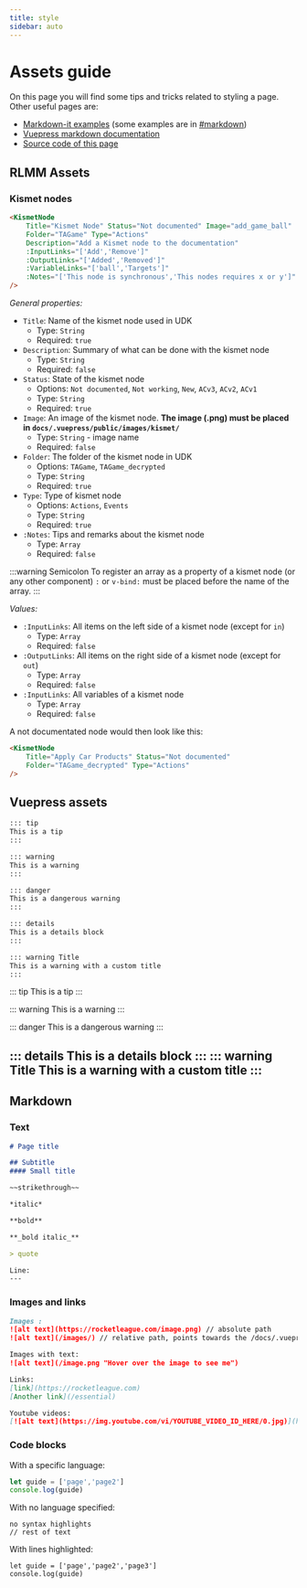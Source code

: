 ```yaml
---
title: style
sidebar: auto
---
```

# Assets guide

On this page you will find some tips and tricks related to styling a page. Other useful pages are:

- [Markdown-it examples](https://markdown-it.github.io/) (some examples are in [#markdown](assets.html#markdown))
- [Vuepress markdown documentation](https://vuepress.vuejs.org/guide/markdown.html) 
- [Source code of this page](https://github.com/RocketLeagueMapmaking/RL-docs/blob/master/docs/assets.md)

## RLMM Assets

### Kismet nodes

```md
<KismetNode 
    Title="Kismet Node" Status="Not documented" Image="add_game_ball"
    Folder="TAGame" Type="Actions"
    Description="Add a Kismet node to the documentation" 
    :InputLinks="['Add','Remove']"
    :OutputLinks="['Added','Removed']"
    :VariableLinks="['ball','Targets']"
    :Notes="['This node is synchronous','This nodes requires x or y']"
/>
```

<KismetNode
    Title="Kismet Node" Status="Not documented" Image="add_game_ball"
    Folder="TAGame" Type="Actions"
    Description="Add a Kismet node to the documentation" 
    :InputLinks="['Add','Remove']"
    :OutputLinks="['Added','Removed']"
    :VariableLinks="['ball','Targets']"
    :Notes="['This node is synchronous','This nodes requires x or y']"
/>

*General properties:*

* `Title`: Name of the kismet node used in UDK 
    * Type: `String`
    * Required: `true`
* `Description`: Summary of what can be done with the kismet node 
    * Type: `String`
    * Required: `false`
* `Status`: State of the kismet node
    * Options: `Not documented`, `Not working`, `New`, `ACv3`, `ACv2`, `ACv1`
    * Type: `String`
    * Required: `true`
* `Image`: An image of the kismet node. **The image (.png) must be placed in `docs/.vuepress/public/images/kismet/`**
    * Type: `String` - image name
    * Required: `false`
* `Folder`: The folder of the kismet node in UDK
    * Options: `TAGame`, `TAGame_decrypted`
    * Type: `String`
    * Required: `true`
* `Type`: Type of kismet node
    * Options: `Actions`, `Events`
    * Type: `String`
    * Required: `true`    
* `:Notes`: Tips and remarks about the kismet node
    * Type: `Array`
    * Required: `false`

:::warning Semicolon
To register an array as a property of a kismet node (or any other component) `:` or `v-bind:` must be placed before the name of the array.
:::

*Values:*

* `:InputLinks`: All items on the left side of a kismet node (except for `in`)
    * Type: `Array`
    * Required: `false`
* `:OutputLinks`: All items on the right side of a kismet node (except for `out`)
    * Type: `Array`
    * Required: `false`
* `:InputLinks`: All variables of a kismet node
    * Type: `Array`
    * Required: `false`

A not documentated node would then look like this:

```md
<KismetNode 
    Title="Apply Car Products" Status="Not documented" 
    Folder="TAGame_decrypted" Type="Actions" 
/>
```

## Vuepress assets

```md
::: tip
This is a tip
:::

::: warning
This is a warning
:::

::: danger
This is a dangerous warning
:::

::: details
This is a details block
:::

::: warning Title
This is a warning with a custom title
:::
````

::: tip
This is a tip
:::

::: warning
This is a warning
:::

::: danger
This is a dangerous warning
:::

::: details
This is a details block
:::
::: warning Title
This is a warning with a custom title
:::
---

## Markdown

### Text

```md
# Page title

## Subtitle
#### Small title
```

```md
~~strikethrough~~

*italic*

**bold**

**_bold italic_**

> quote

Line:
---

```

### Images and links

```md
Images :
![alt text](https://rocketleague.com/image.png) // absolute path
![alt text](/images/) // relative path, points towards the /docs/.vuepress/public/images/ folder

Images with text:
![alt text](/image.png "Hover over the image to see me")

Links:
[link](https://rocketleague.com)
[Another link](/essential)

Youtube videos:
[![alt text](https://img.youtube.com/vi/YOUTUBE_VIDEO_ID_HERE/0.jpg)](https://www.youtube.com/watch?v=YOUTUBE_VIDEO_ID_HERE)
```

### Code blocks

With a specific language:

```javascript
let guide = ['page','page2']
console.log(guide)
```

With no language specified:

```
no syntax highlights
// rest of text
```

With lines highlighted:

```javascript{1}
let guide = ['page','page2','page3']
console.log(guide)
```
